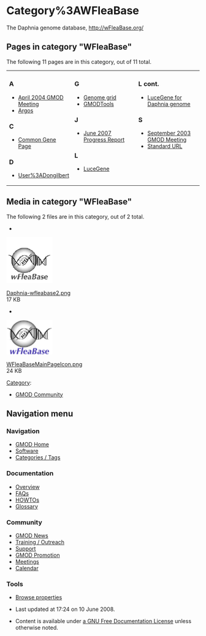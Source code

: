 



<span id="top"></span>




# <span dir="auto">Category%3AWFleaBase</span>









The Daphnia genome database,
<a href="http://wFleaBase.org/" class="external free"
rel="nofollow">http://wFleaBase.org/</a>


## Pages in category "WFleaBase"

The following 11 pages are in this category, out of 11 total.



<table style="width: 100%;">
<colgroup>
<col style="width: 33%" />
<col style="width: 33%" />
<col style="width: 33%" />
</colgroup>
<tbody>
<tr class="odd" style="vertical-align: top;">
<td style="width: 33.3%"><h3 id="a">A</h3>
<ul>
<li><a href="April_2004_GMOD_Meeting"
title="April 2004 GMOD Meeting">April 2004 GMOD Meeting</a></li>
<li><a href="Argos" title="Argos">Argos</a></li>
</ul>
<h3 id="c">C</h3>
<ul>
<li><a href="Common_Gene_Page" title="Common Gene Page">Common Gene
Page</a></li>
</ul>
<h3 id="d">D</h3>
<ul>
<li><a href="User%3ADongilbert"
title="User%3ADongilbert">User%3ADongilbert</a></li>
</ul></td>
<td style="width: 33.3%"><h3 id="g">G</h3>
<ul>
<li><a href="Genome_grid" title="Genome grid">Genome grid</a></li>
<li><a href="GMODTools" title="GMODTools">GMODTools</a></li>
</ul>
<h3 id="j">J</h3>
<ul>
<li><a href="June_2007_Progress_Report"
title="June 2007 Progress Report">June 2007 Progress Report</a></li>
</ul>
<h3 id="l">L</h3>
<ul>
<li><a href="LuceGene" title="LuceGene">LuceGene</a></li>
</ul></td>
<td style="width: 33.3%"><h3 id="l-cont.">L cont.</h3>
<ul>
<li><a href="LuceGene_for_Daphnia_genome"
title="LuceGene for Daphnia genome">LuceGene for Daphnia genome</a></li>
</ul>
<h3 id="s">S</h3>
<ul>
<li><a href="September_2003_GMOD_Meeting"
title="September 2003 GMOD Meeting">September 2003 GMOD Meeting</a></li>
<li><a href="Standard_URL" title="Standard URL">Standard URL</a></li>
</ul></td>
</tr>
</tbody>
</table>




## Media in category "WFleaBase"

The following 2 files are in this category, out of 2 total.

- 

  

  

  <img
  src="https://raw.githubusercontent.com/GMOD/gmod.github.io/main/mediawiki/images/thumb/4/4d/Daphnia-wfleabase2.png/120px-Daphnia-wfleabase2.png"
  width="120" height="120" alt="Daphnia-wfleabase2.png" />

  

  

  

  [Daphnia-wfleabase2.png](File:Daphnia-wfleabase2.png "File:Daphnia-wfleabase2.png")  
  17 KB  

  

  

- 

  

  

  <img
  src="https://raw.githubusercontent.com/GMOD/gmod.github.io/main/mediawiki/images/1/15/WFleaBaseMainPageIcon.png" width="120"
  height="90" alt="WFleaBaseMainPageIcon.png" />

  

  

  

  [WFleaBaseMainPageIcon.png](File:WFleaBaseMainPageIcon.png "File:WFleaBaseMainPageIcon.png")  
  24 KB  

  

  





[Category](Special%3ACategories "Special%3ACategories"):

- [GMOD Community](Category%3AGMOD_Community "Category%3AGMOD Community")






## Navigation menu









### Navigation



- <span id="n-GMOD-Home">[GMOD Home](Main_Page)</span>
- <span id="n-Software">[Software](GMOD_Components)</span>
- <span id="n-Categories-.2F-Tags">[Categories /
  Tags](Categories)</span>




### Documentation



- <span id="n-Overview">[Overview](Overview)</span>
- <span id="n-FAQs">[FAQs](Category%3AFAQ)</span>
- <span id="n-HOWTOs">[HOWTOs](Category%3AHOWTO)</span>
- <span id="n-Glossary">[Glossary](Glossary)</span>




### Community



- <span id="n-GMOD-News">[GMOD News](GMOD_News)</span>
- <span id="n-Training-.2F-Outreach">[Training /
  Outreach](Training_and_Outreach)</span>
- <span id="n-Support">[Support](Support)</span>
- <span id="n-GMOD-Promotion">[GMOD Promotion](GMOD_Promotion)</span>
- <span id="n-Meetings">[Meetings](Meetings)</span>
- <span id="n-Calendar">[Calendar](Calendar)</span>




### Tools

- <span id="t-smwbrowselink"><a href="Special%3ABrowse/Category%3AWFleaBase" rel="smw-browse">Browse
  properties</a></span>



- <span id="footer-info-lastmod">Last updated at 17:24 on 10 June
  2008.</span>
<!-- - <span id="footer-info-viewcount">19,782 page views.</span> -->
- <span id="footer-info-copyright">Content is available under
  <a href="http://www.gnu.org/licenses/fdl-1.3.html" class="external"
  rel="nofollow">a GNU Free Documentation License</a> unless otherwise
  noted.</span>

<!-- -->



<!-- -->





